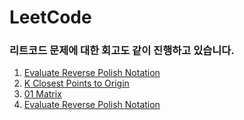 # LeetCode

### 리트코드 문제에 대한 회고도 같이 진행하고 있습니다.

1. [Evaluate Reverse Polish Notation](https://github.com/seungmin2222/LeetCode/blob/main/0-Algorithmic-Problem-Review/evaluate-reverse-polish-notation.md)
2. [K Closest Points to Origin](https://github.com/seungmin2222/LeetCode/blob/main/0-Algorithmic-Problem-Review/K-Closest-Points-to-Origin.md)
3. [01 Matrix](https://github.com/seungmin2222/LeetCode/blob/main/0-Algorithmic-Problem-Review/01-Matrix.md)
4. [Evaluate Reverse Polish Notation](https://github.com/seungmin2222/LeetCode/blob/main/0-Algorithmic-Problem-Review/evaluate-reverse-polish-notation.md)
